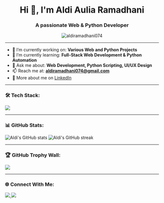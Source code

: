 <h1 align="center">Hi 👋, I'm Aldi Aulia Ramadhani</h1>
<h3 align="center">A passionate Web & Python Developer</h3>

<p align="center">
  <img src="https://komarev.com/ghpvc/?username=aldiramadhani074&label=Profile%20views&color=0e75b6&style=flat" alt="aldiramadhani074" />
</p>

---

- 🔭 I’m currently working on: **Various Web and Python Projects**
- 🌱 I’m currently learning: **Full-Stack Web Development & Python Automation**
- 💬 Ask me about: **Web Development, Python Scripting, UI/UX Design**
- 📫 Reach me at: **aldiramadhani074@gmail.com**
- 📄 More about me on [LinkedIn](https://www.linkedin.com/in/aldi-aulia-ramadhani-904b15347)

---

### 🛠️ Tech Stack:
<p align="left">
  <img src="https://skillicons.dev/icons?i=html,css,js,python,flask,bootstrap,tailwind,git,github,vscode" />
</p>

---

### 📊 GitHub Stats:
<p align="left">
  <img src="https://github-readme-stats.vercel.app/api?username=aldiramadhani074&show_icons=true&theme=tokyonight" alt="Aldi's GitHub stats" />
  <img src="https://streak-stats.demolab.com/?user=aldiramadhani074&theme=tokyonight" alt="Aldi's GitHub streak" />
</p>

---

### 🏆 GitHub Trophy Wall:
<p align="left">
  <img src="https://github-profile-trophy.vercel.app/?username=aldiramadhani074&theme=darkhub&no-bg=true&margin-w=15" />
</p>

---

### 🌐 Connect With Me:
<p align="left">
  <a href="https://www.linkedin.com/in/aldi-aulia-ramadhani-904b15347" target="_blank">
    <img src="https://img.shields.io/badge/LinkedIn-blue?style=for-the-badge&logo=linkedin&logoColor=white" />
  </a>
  <a href="mailto:aldiramadhani074@gmail.com">
    <img src="https://img.shields.io/badge/Gmail-red?style=for-the-badge&logo=gmail&logoColor=white" />
  </a>
</p>
